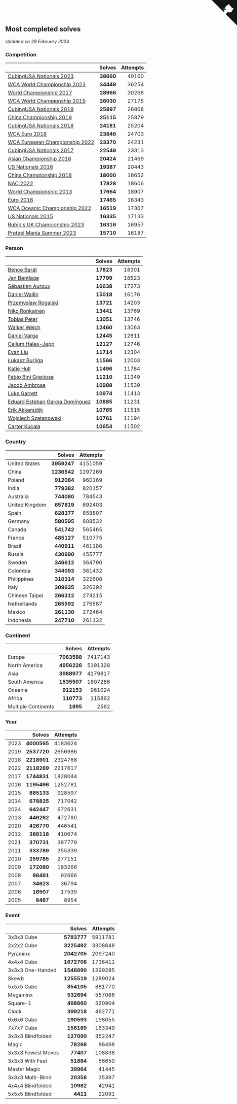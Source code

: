 ## Most completed solves

*Updated on 28 February 2024*


### Competition

|  | Solves | Attempts |
| :--- | ---: | ---: |
| [CubingUSA Nationals 2023](https://www.worldcubeassociation.org/competitions/CubingUSANationals2023) | **38660** | 40160 |
| [WCA World Championship 2023](https://www.worldcubeassociation.org/competitions/WC2023) | **34449** | 36254 |
| [World Championship 2017](https://www.worldcubeassociation.org/competitions/WC2017) | **28966** | 30268 |
| [WCA World Championship 2019](https://www.worldcubeassociation.org/competitions/WC2019) | **26030** | 27175 |
| [CubingUSA Nationals 2019](https://www.worldcubeassociation.org/competitions/CubingUSANationals2019) | **25897** | 26868 |
| [China Championship 2019](https://www.worldcubeassociation.org/competitions/ChinaChampionship2019) | **25115** | 25879 |
| [CubingUSA Nationals 2018](https://www.worldcubeassociation.org/competitions/CubingUSANationals2018) | **24181** | 25204 |
| [WCA Euro 2018](https://www.worldcubeassociation.org/competitions/Euro2018) | **23846** | 24703 |
| [WCA European Championship 2022](https://www.worldcubeassociation.org/competitions/Euro2022) | **23370** | 24231 |
| [CubingUSA Nationals 2017](https://www.worldcubeassociation.org/competitions/CubingUSANationals2017) | **22549** | 23313 |
| [Asian Championship 2016](https://www.worldcubeassociation.org/competitions/AsianChampionship2016) | **20424** | 21469 |
| [US Nationals 2016](https://www.worldcubeassociation.org/competitions/USNationals2016) | **19387** | 20443 |
| [China Championship 2018](https://www.worldcubeassociation.org/competitions/ChinaChampionship2018) | **18000** | 18652 |
| [NAC 2022](https://www.worldcubeassociation.org/competitions/NAC2022) | **17828** | 18606 |
| [World Championship 2013](https://www.worldcubeassociation.org/competitions/WC2013) | **17664** | 18907 |
| [Euro 2016](https://www.worldcubeassociation.org/competitions/Euro2016) | **17465** | 18343 |
| [WCA Oceanic Championship 2022](https://www.worldcubeassociation.org/competitions/OC2022) | **16519** | 17367 |
| [US Nationals 2015](https://www.worldcubeassociation.org/competitions/USNationals2015) | **16335** | 17133 |
| [Rubik's UK Championship 2023](https://www.worldcubeassociation.org/competitions/RubiksUKChampionship2023) | **16316** | 16957 |
| [Pretzel Mania Summer 2023](https://www.worldcubeassociation.org/competitions/PretzelManiaSummer2023) | **15710** | 16187 |

### Person

|  | Solves | Attempts |
| :--- | ---: | ---: |
| [Bence Barát](https://www.worldcubeassociation.org/persons/2008BARA01) | **17823** | 18301 |
| [Jan Bentlage](https://www.worldcubeassociation.org/persons/2010BENT01) | **17799** | 18523 |
| [Sébastien Auroux](https://www.worldcubeassociation.org/persons/2008AURO01) | **16638** | 17273 |
| [Daniel Wallin](https://www.worldcubeassociation.org/persons/2013WALL03) | **15018** | 16176 |
| [Przemysław Rogalski](https://www.worldcubeassociation.org/persons/2013ROGA02) | **13721** | 14203 |
| [Niko Ronkainen](https://www.worldcubeassociation.org/persons/2010RONK01) | **13441** | 13769 |
| [Tobias Peter](https://www.worldcubeassociation.org/persons/2014PETE03) | **13051** | 13746 |
| [Walker Welch](https://www.worldcubeassociation.org/persons/2011WELC01) | **12460** | 13063 |
| [Dániel Varga](https://www.worldcubeassociation.org/persons/2008VARG01) | **12445** | 12811 |
| [Callum Hales-Jepp](https://www.worldcubeassociation.org/persons/2012HALE01) | **12127** | 12746 |
| [Evan Liu](https://www.worldcubeassociation.org/persons/2009LIUE01) | **11714** | 12304 |
| [Łukasz Burliga](https://www.worldcubeassociation.org/persons/2013BURL01) | **11566** | 12003 |
| [Katie Hull](https://www.worldcubeassociation.org/persons/2010HULL01) | **11496** | 11784 |
| [Fabio Bini Graciose](https://www.worldcubeassociation.org/persons/2010GRAC02) | **11210** | 11349 |
| [Jacob Ambrose](https://www.worldcubeassociation.org/persons/2010AMBR01) | **10988** | 11539 |
| [Luke Garrett](https://www.worldcubeassociation.org/persons/2017GARR05) | **10974** | 11413 |
| [Eduard Esteban García Domínguez](https://www.worldcubeassociation.org/persons/2011EDUA01) | **10885** | 11231 |
| [Erik Akkersdijk](https://www.worldcubeassociation.org/persons/2005AKKE01) | **10785** | 11515 |
| [Wojciech Szatanowski](https://www.worldcubeassociation.org/persons/2011SZAT01) | **10761** | 11194 |
| [Carter Kucala](https://www.worldcubeassociation.org/persons/2015KUCA01) | **10654** | 11502 |

### Country

|  | Solves | Attempts |
| :--- | ---: | ---: |
| United States | **3959247** | 4151059 |
| China | **1236542** | 1297269 |
| Poland | **912084** | 960169 |
| India | **779382** | 820157 |
| Australia | **744080** | 784543 |
| United Kingdom | **657819** | 692403 |
| Spain | **628377** | 658807 |
| Germany | **580595** | 608532 |
| Canada | **541742** | 565465 |
| France | **485127** | 510775 |
| Brazil | **440911** | 461186 |
| Russia | **430990** | 455777 |
| Sweden | **346612** | 364790 |
| Colombia | **344093** | 361432 |
| Philippines | **310314** | 322608 |
| Italy | **309635** | 326392 |
| Chinese Taipei | **266312** | 274215 |
| Netherlands | **265592** | 276587 |
| Mexico | **261130** | 272464 |
| Indonesia | **247710** | 261132 |

### Continent

|  | Solves | Attempts |
| :--- | ---: | ---: |
| Europe | **7063588** | 7417143 |
| North America | **4956226** | 5191328 |
| Asia | **3988977** | 4179817 |
| South America | **1535507** | 1607286 |
| Oceania | **912153** | 961024 |
| Africa | **110773** | 115862 |
| Multiple Continents | **1895** | 2562 |

### Year

|  | Solves | Attempts |
| :--- | ---: | ---: |
| 2023 | **4000565** | 4183624 |
| 2019 | **2537720** | 2656986 |
| 2018 | **2218901** | 2324788 |
| 2022 | **2118269** | 2217617 |
| 2017 | **1744831** | 1828044 |
| 2016 | **1195496** | 1252781 |
| 2015 | **885133** | 928597 |
| 2014 | **678835** | 717042 |
| 2024 | **642447** | 672631 |
| 2013 | **446262** | 472780 |
| 2020 | **426770** | 446541 |
| 2012 | **388118** | 410674 |
| 2021 | **370731** | 387779 |
| 2011 | **333789** | 355339 |
| 2010 | **259785** | 277151 |
| 2009 | **172080** | 183266 |
| 2008 | **86491** | 92666 |
| 2007 | **34623** | 36794 |
| 2006 | **16507** | 17539 |
| 2005 | **8487** | 8954 |

### Event

|  | Solves | Attempts |
| :--- | ---: | ---: |
| 3x3x3 Cube | **5783777** | 5911781 |
| 2x2x2 Cube | **3225492** | 3308648 |
| Pyraminx | **2042705** | 2097240 |
| 4x4x4 Cube | **1672708** | 1738411 |
| 3x3x3 One-Handed | **1546690** | 1599285 |
| Skewb | **1255519** | 1289024 |
| 5x5x5 Cube | **854105** | 881770 |
| Megaminx | **532694** | 557086 |
| Square-1 | **498660** | 520904 |
| Clock | **399218** | 462771 |
| 6x6x6 Cube | **190593** | 198055 |
| 7x7x7 Cube | **156189** | 163349 |
| 3x3x3 Blindfolded | **127090** | 352247 |
| Magic | **78268** | 86498 |
| 3x3x3 Fewest Moves | **77407** | 108838 |
| 3x3x3 With Feet | **51884** | 56650 |
| Master Magic | **39964** | 41445 |
| 3x3x3 Multi-Blind | **20358** | 35397 |
| 4x4x4 Blindfolded | **10982** | 42941 |
| 5x5x5 Blindfolded | **4411** | 22091 |


<a href="https://github.com/jonatanklosko/wca_statistics" class="github-corner" aria-label="View source on Github"><svg width="80" height="80" viewBox="0 0 250 250" style="fill:#151513; color:#fff; position: absolute; top: 0; border: 0; right: 0;" aria-hidden="true"><path d="M0,0 L115,115 L130,115 L142,142 L250,250 L250,0 Z"></path><path d="M128.3,109.0 C113.8,99.7 119.0,89.6 119.0,89.6 C122.0,82.7 120.5,78.6 120.5,78.6 C119.2,72.0 123.4,76.3 123.4,76.3 C127.3,80.9 125.5,87.3 125.5,87.3 C122.9,97.6 130.6,101.9 134.4,103.2" fill="currentColor" style="transform-origin: 130px 106px;" class="octo-arm"></path><path d="M115.0,115.0 C114.9,115.1 118.7,116.5 119.8,115.4 L133.7,101.6 C136.9,99.2 139.9,98.4 142.2,98.6 C133.8,88.0 127.5,74.4 143.8,58.0 C148.5,53.4 154.0,51.2 159.7,51.0 C160.3,49.4 163.2,43.6 171.4,40.1 C171.4,40.1 176.1,42.5 178.8,56.2 C183.1,58.6 187.2,61.8 190.9,65.4 C194.5,69.0 197.7,73.2 200.1,77.6 C213.8,80.2 216.3,84.9 216.3,84.9 C212.7,93.1 206.9,96.0 205.4,96.6 C205.1,102.4 203.0,107.8 198.3,112.5 C181.9,128.9 168.3,122.5 157.7,114.1 C157.9,116.9 156.7,120.9 152.7,124.9 L141.0,136.5 C139.8,137.7 141.6,141.9 141.8,141.8 Z" fill="currentColor" class="octo-body"></path></svg></a><style>.github-corner:hover .octo-arm{animation:octocat-wave 560ms ease-in-out}@keyframes octocat-wave{0%,100%{transform:rotate(0)}20%,60%{transform:rotate(-25deg)}40%,80%{transform:rotate(10deg)}}@media (max-width:500px){.github-corner:hover .octo-arm{animation:none}.github-corner .octo-arm{animation:octocat-wave 560ms ease-in-out}}</style>
